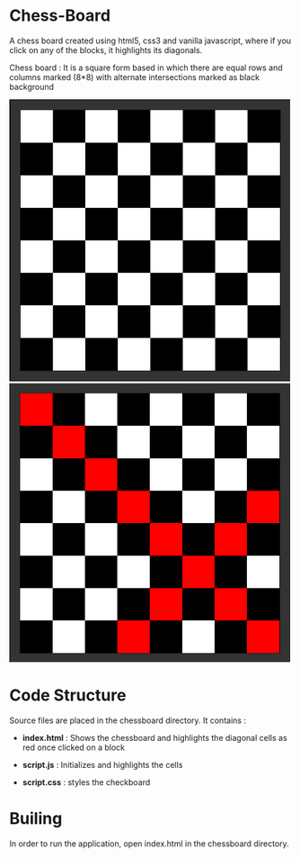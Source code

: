 # Chess-Board
A chess board created using html5, css3 and vanilla javascript, where if you click on any of the blocks, it highlights its diagonals. 

Chess board : It is a square form based in which there are equal rows and columns marked (8*8) with alternate intersections marked as black background

<img src="/plainChessBoard.PNG" width="500">

<img src="/chessboard.PNG" width="500">

<h1>Code Structure</h1>

Source files are placed in the chessboard directory. It contains :

* <b>index.html</b> : Shows the chessboard and highlights the diagonal cells as red once clicked on a block

* <b>script.js</b> : Initializes and highlights the cells
  
* <b>script.css</b> : styles the checkboard

<h1>Builing</h1>

In order to run the application, open index.html in the chessboard directory.
